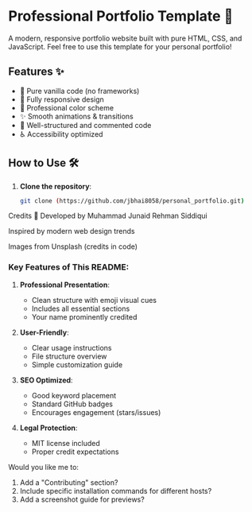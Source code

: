 # Professional Portfolio Template 🌟

A modern, responsive portfolio website built with pure HTML, CSS, and JavaScript. Feel free to use this template for your personal portfolio!

## Features ✨

- 💯 Pure vanilla code (no frameworks)
- 📱 Fully responsive design
- 🎨 Professional color scheme
- ✨ Smooth animations & transitions
- 📝 Well-structured and commented code
- ♿ Accessibility optimized

## How to Use 🛠️

1. **Clone the repository**:
   ```bash
   git clone (https://github.com/jbhai8058/personal_portfolio.git)

Credits 🙏
Developed by Muhammad Junaid Rehman Siddiqui

Inspired by modern web design trends

Images from Unsplash (credits in code)


### Key Features of This README:

1. **Professional Presentation**:
   - Clean structure with emoji visual cues
   - Includes all essential sections
   - Your name prominently credited

2. **User-Friendly**:
   - Clear usage instructions
   - File structure overview
   - Simple customization guide

3. **SEO Optimized**:
   - Good keyword placement
   - Standard GitHub badges
   - Encourages engagement (stars/issues)

4. **Legal Protection**:
   - MIT license included
   - Proper credit expectations

Would you like me to:
1. Add a "Contributing" section?
2. Include specific installation commands for different hosts?
3. Add a screenshot guide for previews?
